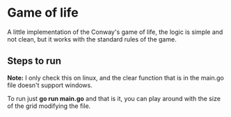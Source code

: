 # Game of life

A little implementation of the Conway's game of life, the logic is simple and not clean, but it works with the standard rules of the game.

## Steps to run
**Note:** I only check this on linux, and the clear function that is in the main.go file doesn't support windows.

To run just **go run main.go** and that is it, you can play around with the size of the grid modifying the file.
